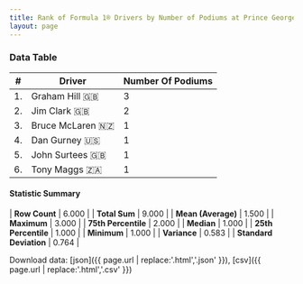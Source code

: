 ```yaml
---
title: Rank of Formula 1® Drivers by Number of Podiums at Prince George Circuit
layout: page
---
```


<canvas id="chart" width="400" height="180"></canvas>
<script>
var data = {
    "datasets": [
        {
            "backgroundColor": [
                "#f3a935",
                "#f3a935",
                "#f3a935",
                "#f3a935",
                "#f3a935",
                "#f3a935"
            ],
            "borderColor": [
                "#f68639",
                "#f68639",
                "#f68639",
                "#f68639",
                "#f68639",
                "#f68639"
            ],
            "borderWidth": 1,
            "data": [
                3.0,
                2.0,
                1.0,
                1.0,
                1.0,
                1.0
            ],
            "label": "Number Of Podiums"
        }
    ],
    "labels": [
        "Graham Hill",
        "Jim Clark",
        "Bruce McLaren",
        "Dan Gurney",
        "John Surtees",
        "Tony Maggs"
    ]
};
var options = {
  legend: {
    display: false
  },
  scales: {
    xAxes: [{
      ticks: {
        beginAtZero: true,
        maxRotation: 180,
        display: window.innerWidth > 800
      }
    }],
    yAxes: [{
      ticks: {
        beginAtZero: true
      }
    }]
  },
  onResize: function(chart, size) {
    chart.options.scales.xAxes[0].ticks.display = size.width > 800;
  }
};
var chart = new Chart("chart", {
    data: data,
    type: 'bar',
    options: options
});
</script>



### Data Table

| # | Driver | Number Of Podiums |
|--|--|--|
| 1. | Graham Hill 🇬🇧 | 3 |
| 2. | Jim Clark 🇬🇧 | 2 |
| 3. | Bruce McLaren 🇳🇿 | 1 |
| 4. | Dan Gurney 🇺🇸 | 1 |
| 5. | John Surtees 🇬🇧 | 1 |
| 6. | Tony Maggs 🇿🇦 | 1 |

#### Statistic Summary

| **Row Count** | 6.000 |
| **Total Sum** | 9.000 |
| **Mean (Average)** | 1.500 |
| **Maximum** | 3.000 |
| **75th Percentile** | 2.000 |
| **Median** | 1.000 |
| **25th Percentile** | 1.000 |
| **Minimum** | 1.000 |
| **Variance** | 0.583 |
| **Standard Deviation** | 0.764 |

Download data: [json]({{ page.url | replace:'.html','.json' }}), [csv]({{ page.url | replace:'.html','.csv' }})
